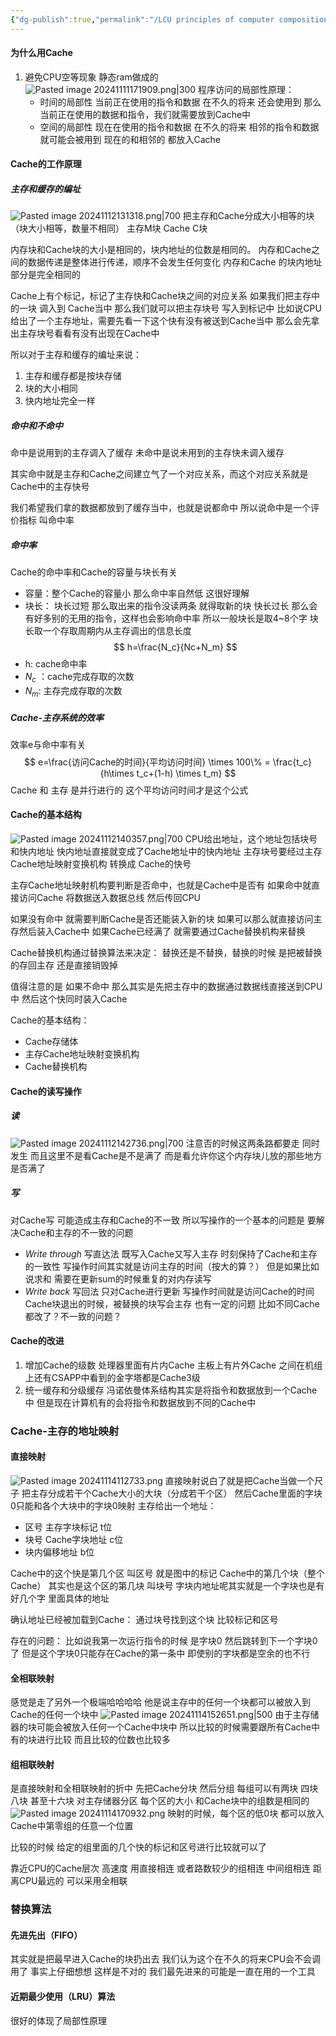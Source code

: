 ```yaml
---
{"dg-publish":true,"permalink":"/LCU principles of computer composition/高速缓冲存储器/","dgPassFrontmatter":true,"noteIcon":"","created":"2024-11-11T17:08:42.654+08:00","updated":"2025-03-30T15:05:49.656+08:00"}
---
```



#### 为什么用Cache
1. 避免CPU空等现象
	静态ram做成的
	![Pasted image 20241111171909.png|300](/img/user/accessory/Pasted%20image%2020241111171909.png)
	程序访问的局部性原理：
	- 时间的局部性
		当前正在使用的指令和数据 在不久的将来 还会使用到
		那么当前正在使用的数据和指令，我们就需要放到Cache中
	- 空间的局部性
		现在在使用的指令和数据  在不久的将来 相邻的指令和数据就可能会被用到
		现在的和相邻的 都放入Cache
#### Cache的工作原理
##### 主存和缓存的编址
![Pasted image 20241112131318.png|700](/img/user/accessory/Pasted%20image%2020241112131318.png)
把主存和Cache分成大小相等的块  （块大小相等，数量不相同）
主存M块 Cache C块

内存块和Cache块的大小是相同的，块内地址的位数是相同的。
内存和Cache之间的数据传递是整体进行传递，顺序不会发生任何变化
内存和Cache 的块内地址部分是完全相同的

Cache上有个标记，标记了主存快和Cache块之间的对应关系
如果我们把主存中的一块 调入到 Cache当中
那么我们就可以把主存块号 写入到标记中
比如说CPU给出了一个主存地址，需要先看一下这个快有没有被送到Cache当中 那么会先拿出主存块号看看有没有出现在Cache中

所以对于主存和缓存的编址来说：
1. 主存和缓存都是按块存储
2. 块的大小相同
3. 快内地址完全一样

##### 命中和不命中
命中是说用到的主存调入了缓存
未命中是说未用到的主存快未调入缓存

其实命中就是主存和Cache之间建立气了一个对应关系，而这个对应关系就是Cache中的主存快号

我们希望我们拿的数据都放到了缓存当中，也就是说都命中
所以说命中是一个评价指标
叫命中率

##### 命中率
Cache的命中率和Cache的容量与块长有关
- 容量：整个Cache的容量小 那么命中率自然低 这很好理解
- 块长：
	块长过短 那么取出来的指令没读两条 就得取新的块
	快长过长 那么会有好多别的无用的指令，这样也会影响命中率
所以一般块长是取4~8个字
块长取一个存取周期内从主存调出的信息长度
$$
h=\frac{N_c}{Nc+N_m}
$$
- h: cache命中率
- $N_c$ ：cache完成存取的次数
- $N_m$: 主存完成存取的次数
##### Cache-主存系统的效率
效率e与命中率有关
$$
e=\frac{访问Cache的时间}{平均访问时间} \times 100\% = \frac{t_c}{h\times t_c+(1-h) \times t_m}
$$
Cache 和 主存 是并行进行的  这个平均访问时间才是这个公式
#### Cache的基本结构
![Pasted image 20241112140357.png|700](/img/user/accessory/Pasted%20image%2020241112140357.png)
CPU给出地址，这个地址包括块号和快内地址
快内地址直接就变成了Cache地址中的快内地址
主存块号要经过主存Cache地址映射变换机构 转换成 Cache的快号

主存Cache地址映射机构要判断是否命中，也就是Cache中是否有
如果命中就直接访问Cache 将数据送入数据总线 然后传回CPU

如果没有命中 就需要判断Cache是否还能装入新的块
如果可以那么就直接访问主存然后装入Cache中
如果Cache已经满了 就需要通过Cache替换机构来替换

Cache替换机构通过替换算法来决定：
替换还是不替换，替换的时候 是把被替换的存回主存 还是直接销毁掉

值得注意的是  如果不命中 那么其实是先把主存中的数据通过数据线直接送到CPU中 然后这个快同时装入Cache

Cache的基本结构：
- Cache存储体
- 主存Cache地址映射变换机构
- Cache替换机构
#### Cache的读写操作
##### 读
![Pasted image 20241112142736.png|700](/img/user/accessory/Pasted%20image%2020241112142736.png)
注意否的时候这两条路都要走 同时发生
而且这里不是看Cache是不是满了 而是看允许你这个内存块儿放的那些地方是否满了

##### 写
对Cache写 可能造成主存和Cache的不一致
所以写操作的一个基本的问题是 要解决Cache和主存的不一致的问题
- *Write through* 写直达法
	既写入Cache又写入主存
	时刻保持了Cache和主存的一致性
	写操作时间其实就是访问主存的时间（按大的算？）
	但是如果比如说求和  需要在更新sum的时候重复的对内存读写
- *Write back* 写回法
	只对Cache进行更新
	写操作时间就是访问Cache的时间
	Cache块退出的时候，被替换的块写会主存
	也有一定的问题  比如不同Cache都改了？不一致的问题？
#### Cache的改进
1. 增加Cache的级数
	处理器里面有片内Cache
	主板上有片外Cache
	之间在机组上还有CSAPP中看到的金字塔都是Cache3级
2. 统一缓存和分级缓存
	冯诺依曼体系结构其实是将指令和数据放到一个Cache中
	但是现在计算机有的会将指令和数据放到不同的Cache中

### Cache-主存的地址映射
#### 直接映射
![Pasted image 20241114112733.png](/img/user/accessory/Pasted%20image%2020241114112733.png)
直接映射说白了就是把Cache当做一个尺子 把主存分成若干个Cache大小的大块（分成若干个区）
然后Cache里面的字块0只能和各个大块中的字块0映射
主存给出一个地址：
- 区号 主存字块标记 t位
- 块号  Cache字块地址  c位
- 块内偏移地址 b位

Cache中的这个快是第几个区   叫区号  就是图中的标记
Cache中的第几个块（整个Cache） 其实也是这个区的第几块 叫块号
字块内地址呢其实就是一个字块也是有好几个字  里面具体的地址

确认地址已经被加载到Cache：
	通过块号找到这个块 比较标记和区号

存在的问题：
	比如说我第一次运行指令的时候 是字块0   然后跳转到下一个字块0了
	但是这个字块0只能存在Cache的第一条中 即使别的字块都是空余的也不行

#### 全相联映射
感觉是走了另外一个极端哈哈哈哈
他是说主存中的任何一个块都可以被放入到Cache的任何一个块中
![Pasted image 20241114152651.png|500](/img/user/accessory/Pasted%20image%2020241114152651.png)
 由于主存储器的块可能会被放入任何一个Cache中块中 所以比较的时候需要跟所有Cache中有的块进行比较 而且比较的位数也比较多 

#### 组相联映射
是直接映射和全相联映射的折中
先把Cache分块  然后分组  每组可以有两块 四块 八块 甚至十六块
对主存储器分区 每个区的大小 和Cache块中的组数是相同的
![Pasted image 20241114170932.png](/img/user/accessory/Pasted%20image%2020241114170932.png)
映射的时候，每个区的低0块 都可以放入Cache中第零组的任意一个位置

比较的时候 给定的组里面的几个快的标记和区号进行比较就可以了

靠近CPU的Cache层次  高速度 用直接相连  或者路数较少的组相连
中间组相连
距离CPU最远的 可以采用全相联

### 替换算法
#### 先进先出（FIFO）
其实就是把最早进入Cache的块扔出去  我们认为这个在不久的将来CPU会不会调用了
事实上仔细想想 这样是不对的
我们最先进来的可能是一直在用的一个工具
#### 近期最少使用（LRU）算法
很好的体现了局部性原理
